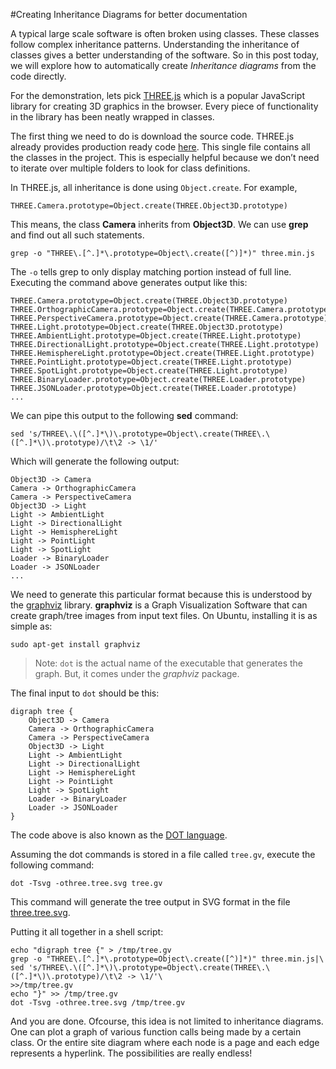 <!--
title: Creating Inheritance Diagrams for better documentation
-->
#Creating Inheritance Diagrams for better documentation

A typical large scale software is often broken using classes. These classes
follow complex inheritance patterns. Understanding the inheritance of classes
gives a better understanding of the software. So in this post today, we will
explore how to automatically create *Inheritance diagrams* from the code
directly.

For the demonstration, lets pick [THREE.js](https://github.com/mrdoob/three.js/)
which is a popular JavaScript library for creating 3D graphics in the browser.
Every piece of functionality in the library has been neatly wrapped in classes.

The first thing we need to do is download the source code. THREE.js already
provides production ready code [here](https://raw.github.com/mrdoob/three.js/master/build/three.min.js).
This single file contains all the classes in the project. This is especially
helpful because we don’t need to iterate over multiple folders to look for
class definitions.

In THREE.js, all inheritance is done using `Object.create`. For example,

    THREE.Camera.prototype=Object.create(THREE.Object3D.prototype)
    
This means, the class **Camera** inherits from **Object3D**. We can use **grep**
and find out all such statements.

    grep -o "THREE\.[^.]*\.prototype=Object\.create([^)]*)" three.min.js
    
The `-o` tells grep to only display matching portion instead of full line.
Executing the command above generates output like this:

    THREE.Camera.prototype=Object.create(THREE.Object3D.prototype)
    THREE.OrthographicCamera.prototype=Object.create(THREE.Camera.prototype)
    THREE.PerspectiveCamera.prototype=Object.create(THREE.Camera.prototype)
    THREE.Light.prototype=Object.create(THREE.Object3D.prototype)
    THREE.AmbientLight.prototype=Object.create(THREE.Light.prototype)
    THREE.DirectionalLight.prototype=Object.create(THREE.Light.prototype)
    THREE.HemisphereLight.prototype=Object.create(THREE.Light.prototype)
    THREE.PointLight.prototype=Object.create(THREE.Light.prototype)
    THREE.SpotLight.prototype=Object.create(THREE.Light.prototype)
    THREE.BinaryLoader.prototype=Object.create(THREE.Loader.prototype)
    THREE.JSONLoader.prototype=Object.create(THREE.Loader.prototype)
    ...
    
We can pipe this output to the following **sed** command:

    sed 's/THREE\.\([^.]*\)\.prototype=Object\.create(THREE\.\([^.]*\)\.prototype)/\t\2 -> \1/'
    
Which will generate the following output:

    Object3D -> Camera
	Camera -> OrthographicCamera
	Camera -> PerspectiveCamera
	Object3D -> Light
	Light -> AmbientLight
	Light -> DirectionalLight
	Light -> HemisphereLight
	Light -> PointLight
	Light -> SpotLight
	Loader -> BinaryLoader
	Loader -> JSONLoader
	...
	
We need to generate this particular format because this is understood by the
[graphviz](http://www.graphviz.org/) library. **graphviz** is a Graph Visualization
Software that can create graph/tree images from input text files. On Ubuntu,
installing it is as simple as:

    sudo apt-get install graphviz
    
>Note: `dot` is the actual name of the executable that generates the graph. But,
>it comes under the *graphviz* package.

The final input to `dot` should be this:

    digraph tree {
        Object3D -> Camera
        Camera -> OrthographicCamera
        Camera -> PerspectiveCamera
        Object3D -> Light
        Light -> AmbientLight
        Light -> DirectionalLight
        Light -> HemisphereLight
        Light -> PointLight
        Light -> SpotLight
        Loader -> BinaryLoader
        Loader -> JSONLoader
    }

The code above is also known as the [DOT language](http://en.wikipedia.org/wiki/DOT_language).

Assuming the dot commands is stored in a file called `tree.gv`, execute the
following command:

    dot -Tsvg -othree.tree.svg tree.gv
    
This command will generate the tree output in SVG format in the file
[three.tree.svg](three.tree.svg).

Putting it all together in a shell script:

    echo "digraph tree {" > /tmp/tree.gv
    grep -o "THREE\.[^.]*\.prototype=Object\.create([^)]*)" three.min.js|\
    sed 's/THREE\.\([^.]*\)\.prototype=Object\.create(THREE\.\([^.]*\)\.prototype)/\t\2 -> \1/'\
    >>/tmp/tree.gv
    echo "}" >> /tmp/tree.gv
    dot -Tsvg -othree.tree.svg /tmp/tree.gv
    
And you are done. Ofcourse, this idea is not limited to inheritance diagrams. One
can plot a graph of various function calls being made by a certain class. Or
the entire site diagram where each node is a page and each edge represents a
hyperlink. The possibilities are really endless!

